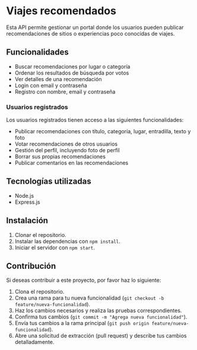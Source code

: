 # Viajes recomendados

Esta API permite gestionar un portal donde los usuarios pueden publicar recomendaciones de sitios o experiencias poco conocidas de viajes.

## Funcionalidades

- Buscar recomendaciones por lugar o categoría
- Ordenar los resultados de búsqueda por votos
- Ver detalles de una recomendación
- Login con email y contraseña
- Registro con nombre, email y contraseña

### Usuarios registrados

Los usuarios registrados tienen acceso a las siguientes funcionalidades:

- Publicar recomendaciones con título, categoría, lugar, entradilla, texto y foto
- Votar recomendaciones de otros usuarios
- Gestión del perfil, incluyendo foto de perfil
- Borrar sus propias recomendaciones
- Publicar comentarios en las recomendaciones

## Tecnologías utilizadas

- Node.js
- Express.js

## Instalación

1. Clonar el repositorio.
2. Instalar las dependencias con `npm install`.
3. Iniciar el servidor con `npm start`.

## Contribución

Si deseas contribuir a este proyecto, por favor haz lo siguiente:

1. Clona el repositorio.
2. Crea una rama para tu nueva funcionalidad (`git checkout -b feature/nueva-funcionalidad`).
3. Haz los cambios necesarios y realiza las pruebas correspondientes.
4. Confirma tus cambios (`git commit -m "Agrega nueva funcionalidad"`).
5. Envía tus cambios a la rama principal (`git push origin feature/nueva-funcionalidad`).
6. Abre una solicitud de extracción (pull request) y describe tus cambios detalladamente.

